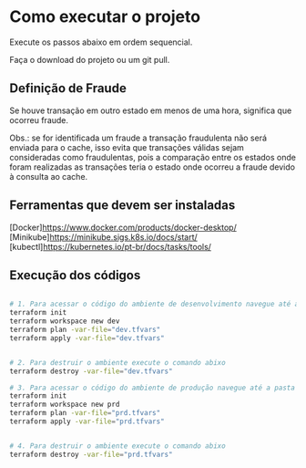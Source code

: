 # Como executar o projeto
Execute os passos abaixo em ordem sequencial.

Faça o download do projeto ou um git pull.

## Definição de Fraude
Se houve transação em outro estado em menos de uma hora, significa que ocorreu fraude.

Obs.: se for identificada um fraude a transação fraudulenta não será enviada para o cache, isso evita que transações válidas sejam consideradas como fraudulentas, pois a comparação entre os estados onde foram realizadas as transações teria o estado onde ocorreu a fraude devido à consulta ao cache.


## Ferramentas que devem ser instaladas
[Docker]https://www.docker.com/products/docker-desktop/
[Minikube]https://minikube.sigs.k8s.io/docs/start/
[kubectl]https://kubernetes.io/pt-br/docs/tasks/tools/

## Execução dos códigos

```BASH

# 1. Para acessar o código do ambiente de desenvolvimento navegue até a pasta dev. Execute os comandos abaixo de forma sequencial para inicializar o terraform, criar os workspaces, planejar e aplicar o código:
terraform init
terraform workspace new dev
terraform plan -var-file="dev.tfvars"
terraform apply -var-file="dev.tfvars"


# 2. Para destruir o ambiente execute o comando abixo
terraform destroy -var-file="dev.tfvars"

# 3. Para acessar o código do ambiente de produção navegue até a pasta prd. Execute os comandos abaixo de forma sequencial para inicializar o terraform, criar os workspaces, planejar e aplicar o código:
terraform init
terraform workspace new prd
terraform plan -var-file="prd.tfvars"
terraform apply -var-file="prd.tfvars"


# 4. Para destruir o ambiente execute o comando abixo
terraform destroy -var-file="prd.tfvars"

```
